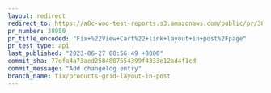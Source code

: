 ```yaml
---
layout: redirect
redirect_to: https://a8c-woo-test-reports.s3.amazonaws.com/public/pr/38950/api/index.html
pr_number: 38950
pr_title_encoded: "Fix+%22View+Cart%22+link+layout+in+post%2Fpage"
pr_test_type: api
last_published: "2023-06-27 08:56:49 +0000"
commit_sha: 77dfa4a73aed2584807554399f4333e12ad4f1cd
commit_message: "Add changelog entry"
branch_name: fix/products-grid-layout-in-post
---
```

